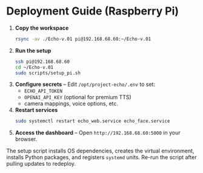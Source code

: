 # Deployment Guide (Raspberry Pi)

1. **Copy the workspace**
   ```bash
   rsync -av ./Echo-v.01 pi@192.168.68.60:~/Echo-v.01
   ```
2. **Run the setup**
   ```bash
   ssh pi@192.168.68.60
   cd ~/Echo-v.01
   sudo scripts/setup_pi.sh
   ```
3. **Configure secrets** – Edit `/opt/project-echo/.env` to set:
   - `ECHO_API_TOKEN`
   - `OPENAI_API_KEY` (optional for premium TTS)
   - camera mappings, voice options, etc.
4. **Restart services**
   ```bash
   sudo systemctl restart echo_web.service echo_face.service
   ```
5. **Access the dashboard** – Open `http://192.168.68.60:5000` in your browser.

The setup script installs OS dependencies, creates the virtual environment, installs Python packages, and registers `systemd` units. Re-run the script after pulling updates to redeploy.
